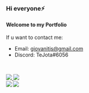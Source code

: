 ### Hi everyone⚡
#### Welcome to my Portfolio
 If u want to contact me:
-  Email: giovanitjs@gmail.com
-  Discord: TeJota#6056
<br>
<p align="left">
  <a href="https://github.com/Merces-dev" alt="GitHub">
    <img src="https://img.shields.io/badge/-GitHub-000?style=flat-square&logo=Github&logoColor=white" />
  </a>
  <a href="https://www.linkedin.com/in/giovani-merces-da-silva-b1a592191/" alt="LinkedIn">
    <img src="https://img.shields.io/badge/-LinkedIn-blue?style=flat-square&logo=Linkedin&logoColor=white" />
  </a>
 <br>
 <a href="https://github.com/Merces-dev/github-readme-stats">
<img align="left" src="https://github-readme-stats.vercel.app/api?username=Merces-dev&theme=synthwave&show_icons=true" />
</a>
<a href="https://github.com/Merces-dev/convoychat">
 <img align="left" src="https://github-readme-stats.vercel.app/api/top-langs/?username=Merces-dev&theme=synthwave" />
</a>
